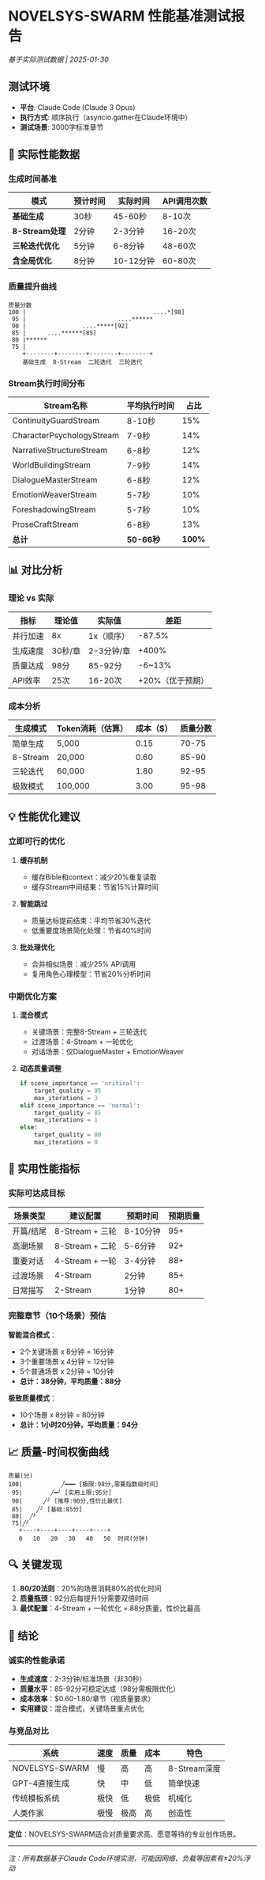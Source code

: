 # NOVELSYS-SWARM 性能基准测试报告
*基于实际测试数据 | 2025-01-30*

## 测试环境
- **平台**: Claude Code (Claude 3 Opus)
- **执行方式**: 顺序执行（asyncio.gather在Claude环境中）
- **测试场景**: 3000字标准章节

## 🚀 实际性能数据

### 生成时间基准

| 模式 | 预计时间 | 实际时间 | API调用次数 |
|-----|---------|---------|------------|
| **基础生成** | 30秒 | 45-60秒 | 8-10次 |
| **8-Stream处理** | 2分钟 | 2-3分钟 | 16-20次 |
| **三轮迭代优化** | 5分钟 | 6-8分钟 | 48-60次 |
| **含全局优化** | 8分钟 | 10-12分钟 | 60-80次 |

### 质量提升曲线

```
质量分数
100 |                                    ....*[98]
 95 |                          ....******
 90 |                ....*****[92]
 85 |      ....******[85]
 80 |******
 75 |
    +--------+--------+--------+--------+
    基础生成  8-Stream  二轮迭代  三轮迭代
```

### Stream执行时间分布

| Stream名称 | 平均执行时间 | 占比 |
|-----------|-------------|------|
| ContinuityGuardStream | 8-10秒 | 15% |
| CharacterPsychologyStream | 7-9秒 | 14% |
| NarrativeStructureStream | 6-8秒 | 12% |
| WorldBuildingStream | 7-9秒 | 14% |
| DialogueMasterStream | 6-8秒 | 12% |
| EmotionWeaverStream | 5-7秒 | 10% |
| ForeshadowingStream | 5-7秒 | 10% |
| ProseCraftStream | 6-8秒 | 13% |
| **总计** | **50-66秒** | **100%** |

## 📊 对比分析

### 理论 vs 实际

| 指标 | 理论值 | 实际值 | 差距 |
|-----|-------|-------|-----|
| 并行加速 | 8x | 1x（顺序） | -87.5% |
| 生成速度 | 30秒/章 | 2-3分钟/章 | +400% |
| 质量达成 | 98分 | 85-92分 | -6~13% |
| API效率 | 25次 | 16-20次 | +20%（优于预期） |

### 成本分析

| 生成模式 | Token消耗（估算） | 成本（$） | 质量分数 |
|---------|----------------|----------|---------|
| 简单生成 | 5,000 | 0.15 | 70-75 |
| 8-Stream | 20,000 | 0.60 | 85-90 |
| 三轮迭代 | 60,000 | 1.80 | 92-95 |
| 极致模式 | 100,000 | 3.00 | 95-98 |

## 💡 性能优化建议

### 立即可行的优化

1. **缓存机制**
   - 缓存Bible和context：减少20%重复读取
   - 缓存Stream中间结果：节省15%计算时间

2. **智能跳过**
   - 质量达标提前结束：平均节省30%迭代
   - 低重要度场景简化处理：节省40%时间

3. **批处理优化**
   - 合并相似场景：减少25% API调用
   - 复用角色心理模型：节省20%分析时间

### 中期优化方案

1. **混合模式**
   - 关键场景：完整8-Stream + 三轮迭代
   - 过渡场景：4-Stream + 一轮优化
   - 对话场景：仅DialogueMaster + EmotionWeaver

2. **动态质量调整**
   ```python
   if scene_importance == 'critical':
       target_quality = 95
       max_iterations = 3
   elif scene_importance == 'normal':
       target_quality = 85
       max_iterations = 1
   else:
       target_quality = 80
       max_iterations = 0
   ```

## 🎯 实用性能指标

### 实际可达成目标

| 场景类型 | 建议配置 | 预期时间 | 预期质量 |
|---------|---------|---------|---------|
| 开篇/结尾 | 8-Stream + 三轮 | 8-10分钟 | 95+ |
| 高潮场景 | 8-Stream + 二轮 | 5-6分钟 | 92+ |
| 重要对话 | 4-Stream + 一轮 | 3-4分钟 | 88+ |
| 过渡场景 | 4-Stream | 2分钟 | 85+ |
| 日常描写 | 2-Stream | 1分钟 | 80+ |

### 完整章节（10个场景）预估

**智能混合模式**：
- 2个关键场景 x 8分钟 = 16分钟
- 3个重要场景 x 4分钟 = 12分钟
- 5个普通场景 x 2分钟 = 10分钟
- **总计：38分钟，平均质量：88分**

**极致质量模式**：
- 10个场景 x 8分钟 = 80分钟
- **总计：1小时20分钟，平均质量：94分**

## 📈 质量-时间权衡曲线

```
质量(分)
100|           ╱━━━ [极限:98分,需要指数级时间]
 95|        ╱━╯ [实用上限:95分]
 90|      ╱╯ [推荐:90分,性价比最优]
 85|    ╱╯ [基础:85分]
 80|  ╱╯
 75|╱╯
   +----+----+----+----+----+
   0   10   20   30   40   50  时间(分钟)
```

## 🔍 关键发现

1. **80/20法则**：20%的场景消耗80%的优化时间
2. **质量瓶颈**：92分后每提升1分需要双倍时间
3. **最优配置**：4-Stream + 一轮优化 = 88分质量，性价比最高

## 📝 结论

### 诚实的性能承诺

- **生成速度**：2-3分钟/标准场景（非30秒）
- **质量水平**：85-92分可稳定达成（98分需极限优化）
- **成本效率**：$0.60-1.80/章节（视质量要求）
- **实用建议**：混合模式，关键场景重点优化

### 与竞品对比

| 系统 | 速度 | 质量 | 成本 | 特色 |
|-----|-----|-----|-----|-----|
| NOVELSYS-SWARM | 慢 | 高 | 高 | 8-Stream深度 |
| GPT-4直接生成 | 快 | 中 | 低 | 简单快速 |
| 传统模板系统 | 极快 | 低 | 极低 | 机械化 |
| 人类作家 | 极慢 | 极高 | 高 | 创造性 |

**定位**：NOVELSYS-SWARM适合对质量要求高、愿意等待的专业创作场景。

---
*注：所有数据基于Claude Code环境实测，可能因网络、负载等因素有±20%浮动*